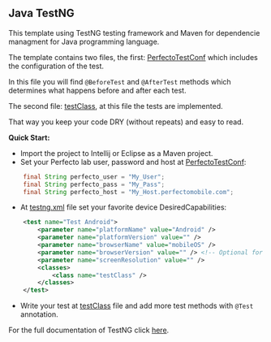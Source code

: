 ## Java TestNG

This template using TestNG testing framework and Maven for dependencie managment for Java programming language. 

The template contains two files, the first: [PerfectoTestConf](src/test/java/PerfectoTestConf.java) which includes the configuration of the test.

In this file you will find `@BeforeTest` and `@AfterTest` methods which determines what happens before and after each test.

The second file: [testClass](src/test/java/testClass.java), at this file the tests are implemented.

That way you keep your code DRY (without repeats) and easy to read.

**Quick Start:**
- Import the project to Intellij or Eclipse as a Maven project. 
- Set your Perfecto lab user, password and host at [PerfectoTestConf](src/test/java/PerfectoTestConf):
```Java
    final String perfecto_user = "My_User";
    final String perfecto_pass = "My_Pass";
    final String perfecto_host = "My_Host.perfectomobile.com";
```
- At [testng.xml](testng.xml) file set your favorite device DesiredCapabilities: 
```xml
    <test name="Test Android">
        <parameter name="platformName" value="Android" />
        <parameter name="platformVersion" value="" />
        <parameter name="browserName" value="mobileOS" />
        <parameter name="browserVersion" value="" /> <!-- Optional for web machine -->
        <parameter name="screenResolution" value="" />
        <classes>
            <class name="testClass" />
        </classes>
    </test>
```  
- Write your test at [testClass](src/test//java/testClass) file and add more test methods with `@Test` annotation.

For the full documentation of TestNG click [here](http://testng.org/doc/documentation-main.html).
